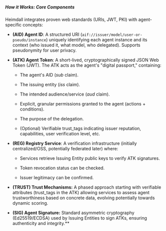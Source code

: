 
##### How it Works: Core Components

Heimdall integrates proven web standards (URIs, JWT, PKI) with agent-specific concepts:

- **(AID) Agent ID**: A structured URI (`aif://issuer/model/user-or-pseudo/instance`) uniquely identifying each agent instance and its context (who issued it, what model, who delegated). Supports pseudonymity for user privacy.
    
- **(ATK) Agent Token**: A short-lived, cryptographically signed JSON Web Token (JWT). The ATK acts as the agent's "digital passport," containing:
    

	- The agent's AID (*sub* claim).
    
	- The issuing entity (*iss* claim).
    
	- The intended audience/service (*aud* claim).
    
	- Explicit, granular permissions granted to the agent (actions + conditions).
    
	- The purpose of the delegation.
    
	- (Optional) Verifiable trust_tags indicating issuer reputation, capabilities, user verification level, etc.
    

- **(REG) Registry Service**: A verification infrastructure (initially centralized/OSS, potentially federated later) where:
    

	- Services retrieve Issuing Entity public keys to verify ATK signatures.
    
	- Token revocation status can be checked.
    
	- Issuer legitimacy can be confirmed.
    

- **(TRUST) Trust Mechanisms:** A phased approach starting with verifiable attributes (trust_tags in the ATK) allowing services to assess agent trustworthiness based on concrete data, evolving potentially towards dynamic scoring.
    

- **(SIG) Agent Signature:** Standard asymmetric cryptography (Ed25519/ECDSA) used by Issuing Entities to sign ATKs, ensuring authenticity and integrity.**